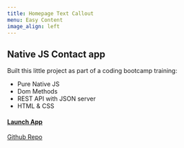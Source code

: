 ```yaml
---
title: Homepage Text Callout
menu: Easy Content
image_align: left
---
```


## Native JS Contact app

Built this little project as part of a coding bootcamp training:

- Pure Native JS
- Dom Methods
- REST API with JSON server
- HTML & CSS

#### [Launch App](https://soltonbaev.com/projects/contacts-web-app)

[Github Repo](https://github.com/soltonbaev/contacts-web-app)
